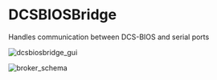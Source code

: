 # DCSBIOSBridge
 Handles communication between DCS-BIOS and serial ports
 
![dcsbiosbridge_gui](https://github.com/DCS-Skunkworks/DCSBIOSBridge/assets/10453261/98d2ec7a-44be-4571-9266-dfd7a2e21482)


![broker_schema](https://github.com/DCS-Skunkworks/DCSBIOSBridge/assets/10453261/fecd6d6a-f50a-494c-b104-21a70edcba2c)


